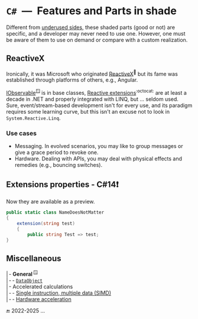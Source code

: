 # `C#` &nbsp;&mdash;&nbsp; Features and Parts in shade

Different from [underused sides](../cs-feat_underused.md), these shaded parts (good or not) are specific, and a developer may never need to use one. However, one must be aware of them to use on demand or compare with a custom realization.

## ReactiveX

Ironically, it was Microsoft who originated [ReactiveX](https://reactivex.io/)<sup>🔗</sup> but its fame was established through platforms of others, e.g., Angular.

[IObservable](https://docs.microsoft.com/en-us/dotnet/api/system.iobservable-1)<sup>🪟</sup> is in base classes, [Reactive extensions](https://github.com/dotnet/reactive)<sup>:octocat:</sup> are at least a decade in .NET and properly integrated with LINQ, but ... seldom used.\
Sure, event/stream-based development isn't for every use, and its paradigm requires some learning curve, but this isn't an excuse not to look in `System.Reactive.Linq`.

### Use cases

* Messaging. In evolved scenarios, you may like to group messages or give a grace period to revoke one.
* Hardware. Dealing with APIs, you may deal with physical effects and remedies (e.g., bouncing switches).

## Extensions properties - C#14❗

Now they are available as a preview.

```csharp
public static class NameDoesNotMatter
{
    extension(string test)
    {
        public string Test => test; 
}
```

## Miscellaneous
|&thinsp;- **General**&thinsp;<sup>🪟</sup>\
|&thinsp;-&thinsp;- [`DataObject`](https://learn.microsoft.com/en-us/dotnet/api/system.windows.forms.dataobject)\
|&thinsp;- Accelerated calculations\
|&thinsp;-&thinsp;- [Single instruction, multiple data (SIMD)](https://learn.microsoft.com/en-us/dotnet/standard/simd)\
|&thinsp;-&thinsp;- [Hardware acceleration](https://learn.microsoft.com/en-us/dotnet/desktop/wpf/advanced/optimizing-performance-taking-advantage-of-hardware)

🔚 2022-2025 ...
